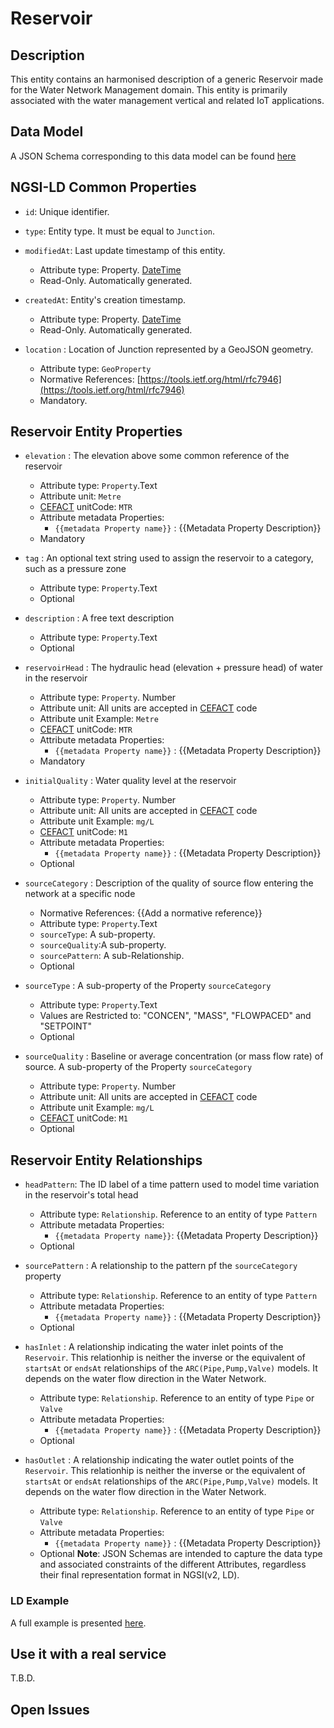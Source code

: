 # Reservoir

## Description
This entity contains an harmonised description of a generic Reservoir made for the Water Network Management domain. This entity is primarily associated with the water management vertical and related IoT applications.
	
## Data Model

A JSON Schema corresponding to this data model can be found [here](../schema.json)

## NGSI-LD Common Properties
-   `id`: Unique identifier.

-   `type`: Entity type. It must be equal to `Junction`.

-   `modifiedAt`: Last update timestamp of this
    entity.

    -   Attribute type: Property. [DateTime](https://schema.org/DateTime)
    -   Read-Only. Automatically generated.

-   `createdAt`: Entity's creation timestamp.

    -   Attribute type: Property. [DateTime](https://schema.org/DateTime)
    -   Read-Only. Automatically generated.

-   `location` : Location of Junction represented by a GeoJSON geometry.

    -   Attribute type: `GeoProperty`
    -   Normative References:
        [https://tools.ietf.org/html/rfc7946](https://tools.ietf.org/html/rfc7946)
    -   Mandatory.

## Reservoir Entity Properties

-   `elevation` : The elevation above some common reference of the reservoir
    -   Attribute type: `Property`.Text
    -   Attribute unit: `Metre`
    -   [CEFACT](https://www.unece.org/cefact.html) unitCode: `MTR`
    -   Attribute metadata Properties:
        -   `{{metadata Property name}}` : {{Metadata Property Description}}
    -   Mandatory

-   `tag` : An optional text string used to assign the reservoir to a category, such as a pressure zone
    -   Attribute type: `Property`.Text
    -   Optional

-   `description` : A free text description
    -   Attribute type: `Property`.Text
    -   Optional

-   `reservoirHead` : The hydraulic head (elevation + pressure head) of water in the reservoir
    -   Attribute type: `Property`. Number
    -   Attribute unit: All units are accepted in [CEFACT](https://www.unece.org/cefact.html) code
    -   Attribute unit Example: `Metre`
    -   [CEFACT](https://www.unece.org/cefact.html) unitCode: `MTR`
    -   Attribute metadata Properties:
        -   `{{metadata Property name}}` : {{Metadata Property Description}}
    -   Mandatory

-   `initialQuality` : Water quality level at the reservoir
    -   Attribute type: `Property`. Number
    -   Attribute unit: All units are accepted in [CEFACT](https://www.unece.org/cefact.html) code
    -   Attribute unit Example: `mg/L`
    -   [CEFACT](https://www.unece.org/cefact.html) unitCode: `M1`
    -   Attribute metadata Properties:
        -   `{{metadata Property name}}` : {{Metadata Property Description}}
    -   Optional

-   `sourceCategory` : Description of the quality of source flow entering the network at a specific node

    -   Normative References: {{Add a normative reference}}
    -   Attribute type: `Property`.Text
    -   `sourceType`: A sub-property.
    -   `sourceQuality`:A sub-property.
    -   `sourcePattern`: A sub-Relationship.
    -   Optional

-   `sourceType` : A sub-property of the Property `sourceCategory`
    -   Attribute type: `Property`.Text
    -   Values are Restricted to: "CONCEN", "MASS", "FLOWPACED" and "SETPOINT"
    -   Optional

-   `sourceQuality` : Baseline or average concentration (or mass flow rate) of source. A sub-property of the Property `sourceCategory`
    -   Attribute type: `Property`. Number
    -   Attribute unit: All units are accepted in [CEFACT](https://www.unece.org/cefact.html) code
    -   Attribute unit Example: `mg/L`
    -   [CEFACT](https://www.unece.org/cefact.html) unitCode: `M1`
    -   Optional

## Reservoir Entity Relationships
-   `headPattern`: The ID label of a time pattern used to model time variation in the reservoir's total head

    -   Attribute type: `Relationship`. Reference to an entity of type `Pattern`
    -   Attribute metadata Properties:
        -   `{{metadata Property name}}`: {{Metadata Property Description}}
    -   Optional

-   `sourcePattern` : A relationship to the pattern pf the `sourceCategory` property
    -   Attribute type: `Relationship`. Reference to an entity of type `Pattern`
    -   Attribute metadata Properties:
        -   `{{metadata Property name}}` : {{Metadata Property Description}}
    -   Optional
-   `hasInlet` :  A relationship indicating the water inlet points of the `Reservoir`. This relationhip is neither the inverse or the equivalent of `startsAt` or `endsAt` relationships of the `ARC(Pipe,Pump,Valve)` models. It depends on the water flow direction in the Water Network.
    -   Attribute type: `Relationship`. Reference to an entity of type `Pipe` or `Valve`
    -   Attribute metadata Properties:
        -   `{{metadata Property name}}` : {{Metadata Property Description}}
    -   Optional
-   `hasOutlet` :  A relationship indicating the water outlet points of the `Reservoir`. This relationhip is neither the inverse or the equivalent of `startsAt` or `endsAt` relationships of the `ARC(Pipe,Pump,Valve)` models. It depends on the water flow direction in the Water Network.
    -   Attribute type: `Relationship`. Reference to an entity of type `Pipe` or `Valve`
    -   Attribute metadata Properties:
        -   `{{metadata Property name}}` : {{Metadata Property Description}}
    -   Optional
**Note**: JSON Schemas are intended to capture the data type and associated
constraints of the different Attributes, regardless their final representation
format in NGSI(v2, LD).

### LD Example

A full example is presented [here](../example-normalized-ld.jsonld).

## Use it with a real service

T.B.D.

## Open Issues

